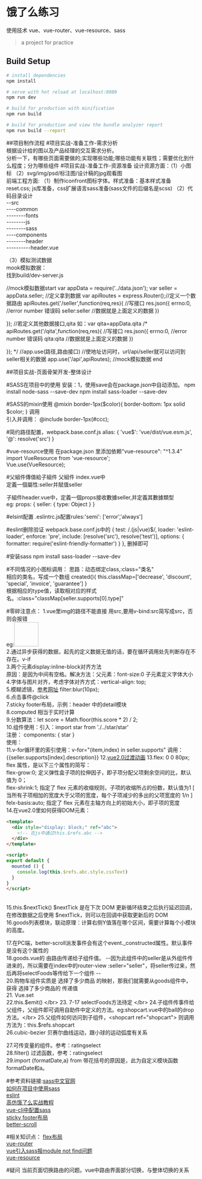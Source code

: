 # 饿了么练习
 使用技术 vue、vue-router、vue-resource、sass

> a project for practice 

## Build Setup

``` bash
# install dependencies
npm install

# serve with hot reload at localhost:8080
npm run dev

# build for production with minification
npm run build

# build for production and view the bundle analyzer report
npm run build --report
```


##项目制作流程
#项目实战-准备工作-需求分析</br>
	根据设计给的图以及产品经理的交互需求分析。</br>
	分析一下，有哪些页面需要做的;实现哪些功能;哪些功能有关联性；需要优化到什么程度；分为哪些组件
#项目实战-准备工作-资源准备
设计资源方面：（1）小图标 （2）svg/img/psd/标注图/设计稿的jpg观看图 </br>
前端工程方面: （1）制作iconfront图标字体。样式准备：基本样式准备 reset.css;
js库准备，css扩展语言sass准备(sass文件的后缀名是scss)
（2）代码目录设计 </br>
	--src </br>
	----common</br>
	--------fonts</br>
	--------js</br>
	--------sass</br>
	----components</br>
	--------header</br>
	----------header.vue</br>

（3）模拟测试数据</br>
mook模拟数据：</br>
找到build/dev-server.js

//mock模拟数据start
var appData = require('../data.json');
var seller = appData.seller; //定义拿到数据
var apiRoutes = express.Router();//定义一个数据路由
apiRoutes.get('/seller',function(req,res){ //写接口
res.json({
errno:0, //error number 错误码
seller:seller //数据就是上面定义的数据
})

});
//若定义其他数据接口,qita 如：var qita=appData.qita
/*
apiRoutes.get('/qita',function(req,res){ //写接口
res.json({
errno:0, //error number 错误码
qita:qita //数据就是上面定义的数据
})

});
*/
//app.use(路径,路由接口)
//使地址访问时，url/api/seller就可以访问到seller相关的数据
app.use('/api',apiRoutes);
//mock模拟数据 end

##项目实战-页面骨架开发-整体设计

#SASS在项目中的使用
安装：1，使用save会在package.json中自动添加。
npm install node-sass --save-dev
npm install sass-loader --save-dev

#SASS的mixin使用
@mixin border-1px($color){
	border-bottom: 1px solid $color;
}
调用</br>
引入并调用：
 @include border-1px(#ccc);

#简约路径配置，webpack.base.conf.js
 alias: {
      'vue$': 'vue/dist/vue.esm.js',
      '@': resolve('src')
    }

#vue-resource使用
在package.json 里添加依赖"vue-resource": "^1.3.4"</br>
import VueResource from 'vue-resource';</br>
Vue.use(VueResource);</br>

#父組件傳值給子組件
父組件 index.vue中 <v-header :seller="seller"></v-header> </br>
定義一個屬性:seller并賦值seller </br>

子組件header.vue中，定義一個props接收數據seller,并定義其數據類型</br>
eg: props: {
      seller: {
        type: Object
      }
    }



#elsint配置
.eslintrc.js配置rules:'semi': ['error','always']

#eslint删除验证
webpack.base.conf.js中的          {
        test: /\.(js|vue)$/,
        loader: 'eslint-loader',
        enforce: 'pre',
        include: [resolve('src'), resolve('test')],
        options: {
          formatter: require('eslint-friendly-formatter')
        }
      },
      删掉即可

#安装sass
npm install sass-loader --save-dev

#不同情况的小图标调用：
思路：动态绑定class,:class="类名"</br>
相应的类名，写成一个数组  created(){
    this.classMap=['decrease', 'discount', 'special', 'invoice', 'guarantee']
  }</br>
  根据相应的type值，读取相对应的样式名。:class="classMap[seller.supports[0].type]"



#零碎注意点：
1.vue里img的路径不能直接 用src,要用v-bind:src简写成src，否则会报错</br>
eg:<img  width="64" height="64" :src="seller.avatar" alt=""></br>
2.通过异步获得的数据，起先的定义数据无值的话，要在循环调用处先判断存在不存在。v-if</br>
3.两个元素display:inline-block对齐方法</br>
原因：是因为中间有空格。解决方法：父元素：font-size:0 子元素定义字体大小</br>
4.字体与图片对齐，考虑字体对齐方式：vertical-align: top;</br>
5.模糊滤镜，[参考网址](http://www.w3cplus.com/css3/ten-effects-with-css3-filter)
filter:blur(10px);</br>
6.点击事件@click</br>
7.sticky footer布局，示例：header 中的detail模块</br>
8.computed 相当于实时计算</br>
9.分数算法：let score = Math.floor(this.score * 2) / 2;</br>
10.组件使用：引入：import star from './../star/star'</br>
注册： components: {
    star
  }</br>
  使用：<star :size='48' :score="seller.score"></star></br>
11.v-for循环里的索引使用：v-for="(item,index)  in seller.supports"
              调用：{{seller.supports[index].description}}
12.[vue2.0过渡动画](http://www.cnblogs.com/jiangxiaobo/p/6076652.html)
13.flex: 0 0 80px;</br>
flex 属性，是以下三个属性的简写：</br>
flex-grow:0; 定义弹性盒子项的拉伸因子，即子项分配父项剩余空间的比，默认值为 0；</br>
flex-shrink:1; 指定了 flex 元素的收缩规则，子项的收缩所占的份数，默认值为1 [ 当所有子项相加的宽度大于父项的宽度，每个子项减少的多出的父项宽度的 1/n ]</br>
felx-basis:auto; 指定了 flex 元素在主轴方向上的初始大小，即子项的宽度</br>
14.在vue2.0里如何获得DOM元素：</br>


```HTML
<template>
  <div style="display: block;" ref="abc">
    <!-- 在js中通过this.$refs.abc -->
  </div>
</template>

<script>
export default {
  mounted () {
    console.log(this.$refs.abc.style.cssText)
  }
}
</script>
```
</br>
15.this.$nextTick()  $nextTick 是在下次 DOM 更新循环结束之后执行延迟回调，在修改数据之后使用 $nextTick，则可以在回调中获取更新后的 DOM </br>
16.goods列表模块，联动原理：计算右侧Y值落在哪个区间，需要计算每个小模块的高度。</br>

17.在PC端，better-scroll派发事件会有这个event._constructed属性。默认事件是没有这个属性的</br>
18.goods.vue的 由路由传递给子组件值。 --因为此组件中的seller是从外组件传进来的，所以需要在index中的router-view :seller="seller"，将seller传过来，然后再将selectFoods等传给下一个组件 --</br>
20.购物车组件实质是 选择了多少商品 的映射，那我们就需要从goods组件中，获得 选择了多少商品的 传递值</br>
21. Vue.set </br>
22.this.$emit() </br>
23. 7-17 selectFoods方法待定 </br>
24.子组件传事件给父组件，父组件即可调用自助件中定义的方法。eg:shopcart.vue中的ball的drop方法。</br>
25.父组件如何访问到子组件，<shopcart ref="shopcart"> 则调用方法为：this.$refs.shopcart  </br>
26.cubic-bezier 贝赛尔曲线运动，跟小球的运动弧度有关系</br>

27.可传变量的组件。参考：ratingselect</br>
28.filter() 过滤函数，参考：ratingselect</br>
29.import {formatDate,a} from   带花括号的原因是，此为自定义模块函数formatDate和a。</br>

#参考资料链接:[sass中文官网](http://www.w3cplus.com/sassguide/)</br>
[如何在项目中使用sass](http://www.w3cplus.com/preprocessor/how-to-create-project-with-sass.html)</br>
[eslint](https://eslint.org)</br>
[高仿饿了么实战教程](https://github.com/ustbhuangyi/vue-sell)</br>
[vue-cli中配置sass](http://www.cnblogs.com/rainheader/p/6505366.html)</br>
[sticky footer布局](http://www.w3cplus.com/css3/css-secrets/sticky-footers.html)</br>
[better-scroll](https://github.com/ustbhuangyi/better-scroll)</br>

#相关知识点：
[flex布局](http://www.ruanyifeng.com/blog/2015/07/flex-grammar.html)</br>
[vue-router](https://router.vuejs.org/zh-cn/)</br>
[vue引入sass报module not find问题](https://segmentfault.com/q/1010000008321697)</br>
[vue-resource](https://github.com/pagekit/vue-resource)</br>

#疑问
当前页面切换路由的问题。vue中路由界面部分切换，与整体切换的关系